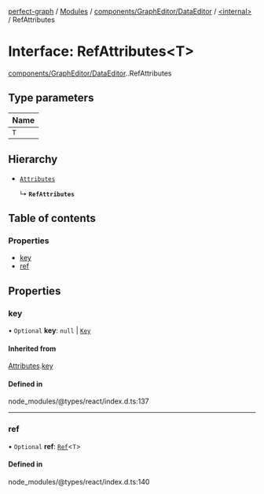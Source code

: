 [perfect-graph](../README.md) / [Modules](../modules.md) / [components/GraphEditor/DataEditor](../modules/components_GraphEditor_DataEditor.md) / [<internal\>](../modules/components_GraphEditor_DataEditor._internal_.md) / RefAttributes

# Interface: RefAttributes<T\>

[components/GraphEditor/DataEditor](../modules/components_GraphEditor_DataEditor.md).[<internal>](../modules/components_GraphEditor_DataEditor._internal_.md).RefAttributes

## Type parameters

| Name |
| :------ |
| `T` |

## Hierarchy

- [`Attributes`](components_Container._internal_.Attributes.md)

  ↳ **`RefAttributes`**

## Table of contents

### Properties

- [key](components_GraphEditor_DataEditor._internal_.RefAttributes.md#key)
- [ref](components_GraphEditor_DataEditor._internal_.RefAttributes.md#ref)

## Properties

### key

• `Optional` **key**: ``null`` \| [`Key`](../modules/components_ClusterNodeContainer._internal_.md#key)

#### Inherited from

[Attributes](components_Container._internal_.Attributes.md).[key](components_Container._internal_.Attributes.md#key)

#### Defined in

node_modules/@types/react/index.d.ts:137

___

### ref

• `Optional` **ref**: [`Ref`](../modules/components_Container._internal_.md#ref)<`T`\>

#### Defined in

node_modules/@types/react/index.d.ts:140
